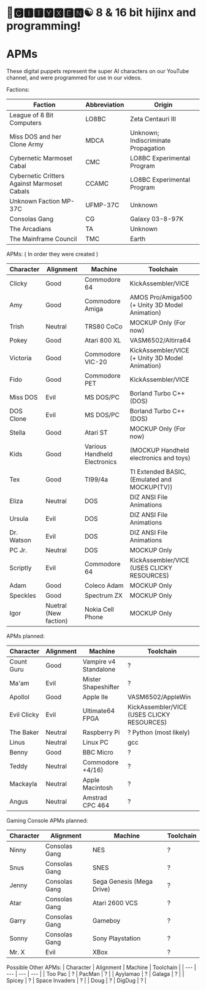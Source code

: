# 🌆🅲🅸🆃🆈🆇🅴🅽☯️ 8 & 16 bit hijinx and programming!

# APMs
 
These digital puppets represent the super AI characters on our YouTube channel, and were programmed for use in our videos.

Factions:

| Faction | Abbreviation | Origin |
| --- | --- | --- |
| League of 8 Bit Computers | LO8BC | Zeta Centauri III |
| Miss DOS and her Clone Army | MDCA | Unknown; Indiscriminate Propagation |
| Cybernetic Marmoset Cabal | CMC | LO8BC Experimental Program |
| Cybernetic Critters Against Marmoset Cabals | CCAMC | LO8BC Experimental Program |
| Unknown Faction MP-37C | UFMP-37C | Unknown |
| Consolas Gang | CG | Galaxy 03-8-97K |
| The Arcadians | TA | Unknown  |
| The Mainframe Council | TMC | Earth |

APMs: ( In order they were created )

| Character | Alignment | Machine | Toolchain |
| --- | --- | --- | --- | 
| Clicky| Good | Commodore 64 | KickAssembler/VICE |
| Amy  | Good | Commodore Amiga | AMOS Pro/Amiga500 (+ Unity 3D Model Animation)|
| Trish | Neutral | TRS80 CoCo | MOCKUP Only (For now) |
| Pokey | Good | Atari 800 XL | VASM6502/Altirra64 |
| Victoria | Good | Commodore VIC-20 | KickAssembler/VICE (+ Unity 3D Model Animation)|
| Fido  | Good | Commodore PET | KickAssembler/VICE |
| Miss DOS | Evil | MS DOS/PC | Borland Turbo C++ (DOS) |
| DOS Clone | Evil | MS DOS/PC | Borland Turbo C++ (DOS) |
| Stella| Good | Atari ST | MOCKUP Only (For now) |
| Kids | Good | Various Handheld Electronics | (MOCKUP Handheld electronics and toys) |
| Tex    | Good | TI99/4a   | TI Extended BASIC, (Emulated and MOCKUP(TV)) |
| Eliza | Neutral | DOS | DIZ ANSI File Animations |
| Ursula | Evil | DOS | DIZ ANSI File Animations |
| Dr. Watson | Evil | DOS | DIZ ANSI File Animations |
| PC Jr. | Neutral | DOS | MOCKUP Only |
| Scriptly | Evil | Commodore 64 | KickAssembler/VICE (USES CLICKY RESOURCES) |
| Adam | Good | Coleco Adam | MOCKUP Only |
| Speckles | Good | Spectrum ZX | MOCKUP Only |
| Igor | Nuetral (New faction) | Nokia Cell Phone | MOCKUP Only |

APMs planned:

| Character | Alignment | Machine | Toolchain |
| --- | --- | --- | --- |
| Count Guru  | Good    | Vampire v4 Standalone | ? |
| Ma'am       | Evil    | Mister Shapeshifter | ? |
| Apollol     | Good    | Apple IIe   | VASM6502/AppleWin |
| Evil Clicky | Evil    | Ultimate64 FPGA | KickAssembler/VICE (USES CLICKY RESOURCES)|
| The Baker   | Neutral | Raspberry Pi | ? Python (most likely) |
| Linus       | Neutral | Linux PC | gcc |
| Benny       | Good    | BBC Micro | ? |
| Teddy       | Neutral | Commodore +4/16) | ? |
| Mackayla    | Neutral | Apple Macintosh | ? |
| Angus       | Neutral | Amstrad CPC 464 | ? |

Gaming Console APMs planned:

| Character | Alignment | Machine | Toolchain |
| --- | --- | --- | --- |
| Ninny    | Consolas Gang | NES | ? |
| Snus     | Consolas Gang | SNES | ? |
| Jenny    | Consolas Gang | Sega Genesis (Mega Drive) | ? |
| Atar     | Consolas Gang | Atari 2600 VCS | ?|
| Garry    | Consolas Gang | Gameboy | ? |
| Sonny    | Consolas Gang | Sony Playstation | ? |
| Mr. X    | Evil | XBox | ? |

Possible Other APMs:
| Character | Alignment | Machine | Toolchain |
| --- | --- | --- | --- |
| Too Pac  | ? | PacMan | ? |
| Ayylamao | ? | Galaga | ? |
| Spicey   | ? | Space Invaders | ? |
| Doug     | ? | DigDug | ? |
